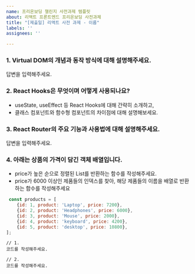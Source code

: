 ```yaml
---
name: 프리온보딩 챌린지 사전과제 템플릿
about: 리액트 프론트엔드 프리온보딩 사전과제
title: "[제출일] 리액트 사전 과제 - 이름"
labels: ''
assignees: ''

---
```


### 1. Virtual DOM의 개념과 동작 방식에 대해 설명해주세요.
답변을 입력해주세요.

### 2. React Hooks은 무엇이며 어떻게 사용되나요? 
- useState, useEffect 등 React Hooks에 대해 간략히 소개하고, 
- 클래스 컴포넌트와 함수형 컴포넌트의 차이점에 대해 설명해보세요.  


### 3. React Router의 주요 기능과 사용법에 대해 설명해주세요.
답변을 입력해주세요.

### 4. 아래는 상품의 가격이 담긴 객체 배열입니다. 
- price가 높은 순으로 정렬된 List를 반환하는 함수를 작성해주세요.
- price가 6000 이상인 제품들의 인덱스를 찾아, 해당 제품들의 이름을 배열로 반환하는 함수를 작성해주세요

```js
 const products = [
    {id: 1, product: 'Laptop', price: 7200},
    {id: 2, product: 'Headphones', price: 6000},
    {id: 3, product: 'Mouse', price: 2000},
    {id: 4, product: 'keyboard', price: 4200},
    {id: 5, product: 'desktop', price: 10800},
];
```

```
// 1. 
코드를 작성해주세요.

// 2. 
코드를 작성해주세요.
```
